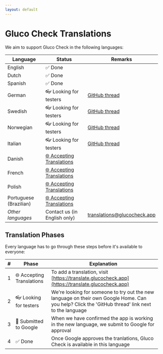 ```yaml
---
layout: default
---
```


# Gluco Check Translations

We aim to support Gluco Check in the following languages:

| Language | Status                             | Remarks                                         |
| -------- | ---------------------------------- | ----------------------------------------------- |
| English  | ✅ Done                             |  |
| Dutch    | ✅ Done                             |  |
| Spanish  | ✅ Done |  |
| German | 👓 Looking for testers | [GitHub thread](https://github.com/nielsmaerten/gluco-check/issues/153) |
| Swedish  | 👓 Looking for testers | [GitHub thread](https://github.com/nielsmaerten/gluco-check/discussions/149) |
| Norwegian  | 👓 Looking for testers | [GitHub thread](https://github.com/nielsmaerten/gluco-check/discussions/165) |
| Italian  | 👓 Looking for testers | [GitHub thread](https://github.com/nielsmaerten/gluco-check/discussions/173) |
| Danish | [🌐 Accepting Translations](https://translate.glucocheck.app) |  |
| French | [🌐 Accepting Translations](https://translate.glucocheck.app) |  |
| Polish | [🌐 Accepting Translations](https://translate.glucocheck.app) |  |
| Portuguese (Brazilian) | [🌐 Accepting Translations](https://translate.glucocheck.app) |  |
| *Other languages* | Contact us (in English only) | translations@glucocheck.app |

## Translation Phases

Every language has to go through these steps before it's available to everyone:

| #                                                 | Phase                       | Explanation                                                  |
| ------------------------------------------------------------ | --------------------------- | --------------------------- |
| 1 | 🌐 Accepting Translations | To add a translation, visit [https://translate.glucocheck.app](https://translate.glucocheck.app) |
| 2 | 👓 Looking for testers  | We're looking for someone to try out the new language on their own Google Home. Can you help? Click the 'GitHub thread' link next to the language |
| 3 | 📑 Submitted to Google     | When we have confirmed the app is working in the new language, we submit to Google for approval |
| 4 | ✅ Done                   | Once Google approves the tranlations, Gluco Check is available in this language |
